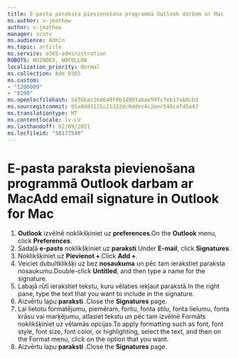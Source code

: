 ```yaml
---
title: E-pasta paraksta pievienošana programmā Outlook darbam ar Mac
ms.author: v-jmathew
author: v-jmathew
manager: scotv
ms.audience: Admin
ms.topic: article
ms.service: o365-administration
ROBOTS: NOINDEX, NOFOLLOW
localization_priority: Normal
ms.collection: Adm_O365
ms.custom:
- "1200009"
- "8200"
ms.openlocfilehash: 5d76bac16d640f8634903abae59fc7e61fa60cb3
ms.sourcegitcommit: 05a9dd3121c21322dc9ddec4c2eec548cafd5a43
ms.translationtype: MT
ms.contentlocale: lv-LV
ms.lasthandoff: 02/09/2021
ms.locfileid: "50177540"
---
```

# <a name="add-email-signature-in-outlook-for-mac"></a><span data-ttu-id="23ba3-102">E-pasta paraksta pievienošana programmā Outlook darbam ar Mac</span><span class="sxs-lookup"><span data-stu-id="23ba3-102">Add email signature in Outlook for Mac</span></span>

1. <span data-ttu-id="23ba3-103">**Outlook** izvēlnē noklikšķiniet uz **preferences**.</span><span class="sxs-lookup"><span data-stu-id="23ba3-103">On the **Outlook** menu, click **Preferences**.</span></span>
2. <span data-ttu-id="23ba3-104">Sadaļā **e-pasts** noklikšķiniet uz **paraksti**.</span><span class="sxs-lookup"><span data-stu-id="23ba3-104">Under **E-mail**, click **Signatures**.</span></span>
3. <span data-ttu-id="23ba3-105">Noklikšķiniet uz **Pievienot +**.</span><span class="sxs-lookup"><span data-stu-id="23ba3-105">Click **Add +**.</span></span>
4. <span data-ttu-id="23ba3-106">Veiciet dubultklikšķi uz bez **nosaukuma** un pēc tam ierakstiet paraksta nosaukumu.</span><span class="sxs-lookup"><span data-stu-id="23ba3-106">Double-click **Untitled**, and then type a name for the signature.</span></span>
5. <span data-ttu-id="23ba3-107">Labajā rūtī ierakstiet tekstu, kuru vēlaties iekļaut parakstā.</span><span class="sxs-lookup"><span data-stu-id="23ba3-107">In the right pane, type the text that you want to include in the signature.</span></span>
6. <span data-ttu-id="23ba3-108">Aizvērtu lapu **paraksti** .</span><span class="sxs-lookup"><span data-stu-id="23ba3-108">Close the **Signatures** page.</span></span>
7. <span data-ttu-id="23ba3-109">Lai lietotu formatējumu, piemēram, fontu, fonta stilu, fonta lielumu, fonta krāsu vai marķējumu, atlasiet tekstu un pēc tam izvēlnē Formāts noklikšķiniet uz vēlamās opcijas.</span><span class="sxs-lookup"><span data-stu-id="23ba3-109">To apply formatting such as font, font style, font size, font color, or highlighting, select the text, and then on the Format menu, click on the option that you want.</span></span>
8. <span data-ttu-id="23ba3-110">Aizvērtu lapu **paraksti** .</span><span class="sxs-lookup"><span data-stu-id="23ba3-110">Close the **Signatures** page.</span></span>
